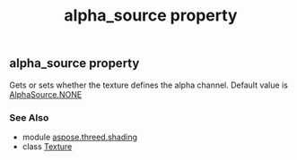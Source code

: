 ﻿---
title: alpha_source property
second_title: Aspose.3D for Python via .NET API References
description: 
type: docs
weight: 110
url: /python-net/aspose.threed.shading/texture/alpha_source/
is_root: false
---

## alpha_source property


Gets or sets whether the texture defines the alpha channel.
Default value is [AlphaSource.NONE](/3d/python-net/aspose.threed.shading/alphasource#NONE)

### See Also
* module [aspose.threed.shading](../../)
* class [Texture](/3d/python-net/aspose.threed.shading/texture)

